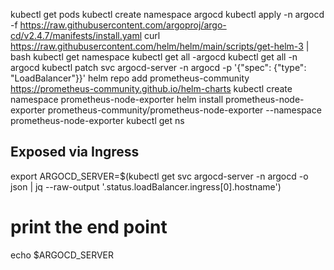 kubectl get pods
  kubectl create namespace argocd
  kubectl apply -n argocd -f https://raw.githubusercontent.com/argoproj/argo-cd/v2.4.7/manifests/install.yaml
  curl https://raw.githubusercontent.com/helm/helm/main/scripts/get-helm-3 | bash
  kubectl get namespace
  kubectl get all -argocd
  kubectl get all -n argocd
  kubectl patch svc argocd-server -n argocd   -p '{"spec": {"type": "LoadBalancer"}}'
  helm repo add prometheus-community https://prometheus-community.github.io/helm-charts
  kubectl create namespace prometheus-node-exporter
  helm install prometheus-node-exporter prometheus-community/prometheus-node-exporter --namespace prometheus-node-exporter
  kubectl get ns
  ## Exposed via Ingress
  export ARGOCD_SERVER=$(kubectl get svc argocd-server -n argocd -o json | jq --raw-output '.status.loadBalancer.ingress[0].hostname')
  
  # print the end point
  echo $ARGOCD_SERVER 